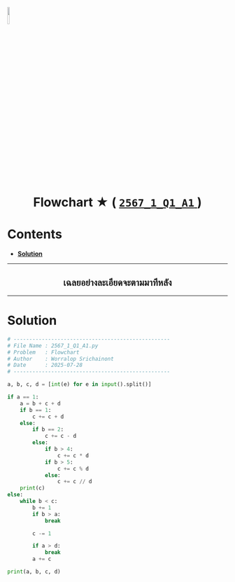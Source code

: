 <p align="left">
  <a href="../../README.md">
    <img src="../../../../Z99-OTHERS/00-common/00-back.png" style="width:10%">
  </a>
</p>

<div align="center">
  <h1>
    Flowchart ★ (
      <a href="https://drive.google.com/file/d/1FA1-F6NZ_-2u46VYxLK1FhlzvqpcO5X9/view?usp=sharing">
        <code>2567_1_Q1_A1</code>
      </a>
    )
  </h1>
</div>

# Contents

-   [**Solution**](#solution)

---

<div align="center">
  <h2>เฉลยอย่างละเอียดจะตามมาทีหลัง</h2>
</div>

---

# Solution

```python
# --------------------------------------------------
# File Name : 2567_1_Q1_A1.py
# Problem   : Flowchart
# Author    : Worralop Srichainont
# Date      : 2025-07-28
# --------------------------------------------------

a, b, c, d = [int(e) for e in input().split()]

if a == 1:
    a = b + c + d
    if b == 1:
        c += c + d
    else:
        if b == 2:
            c += c - d
        else:
            if b > 4:
                c += c * d
            if b > 5:
                c += c % d
            else:
                c += c // d
    print(c)
else:
    while b < c:
        b += 1
        if b > a:
            break

        c -= 1

        if a > d:
            break
        a += c

print(a, b, c, d)
```
